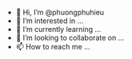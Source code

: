 - 👋 Hi, I’m @phuongphuhieu
- 👀 I’m interested in ...
- 🌱 I’m currently learning ...
- 💞️ I’m looking to collaborate on ...
- 📫 How to reach me ...

<!---
phuongphuhieu/phuongphuhieu is a ✨ special ✨ repository because its `README.md` (this file) appears on your GitHub profile.
You can click the Preview link to take a look at your changes.
--->
